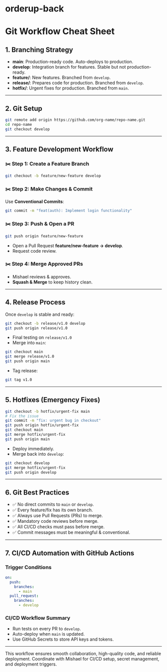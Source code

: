 # orderup-back




# Git Workflow Cheat Sheet

## 1. Branching Strategy

- **main**: Production-ready code. Auto-deploys to production.
- **develop**: Integration branch for features. Stable but not production-ready.
- **feature/**: New features. Branched from `develop`.
- **release/**: Prepares code for production. Branched from `develop`.
- **hotfix/**: Urgent fixes for production. Branched from `main`.

---

## 2. Git Setup
```bash
git remote add origin https://github.com/org-name/repo-name.git
cd repo-name
git checkout develop
```

---

## 3. Feature Development Workflow

### ✂️ Step 1: Create a Feature Branch
```bash
git checkout -b feature/new-feature develop
```

### ✂️ Step 2: Make Changes & Commit
Use **Conventional Commits**:
```bash
git commit -m "feat(auth): Implement login functionality"
```

### ✂️ Step 3: Push & Open a PR
```bash
git push origin feature/new-feature
```
- Open a Pull Request **feature/new-feature → develop**.
- Request code review.

### ✂️ Step 4: Merge Approved PRs
- Mishael reviews & approves.
- **Squash & Merge** to keep history clean.

---

## 4. Release Process
Once `develop` is stable and ready:
```bash
git checkout -b release/v1.0 develop
git push origin release/v1.0
```
- Final testing on `release/v1.0`
- Merge into `main`:
```bash
git checkout main
git merge release/v1.0
git push origin main
```
- Tag release:
```bash
git tag v1.0
```

---

## 5. Hotfixes (Emergency Fixes)
```bash
git checkout -b hotfix/urgent-fix main
# Fix the issue
git commit -m "fix: urgent bug in checkout"
git push origin hotfix/urgent-fix
git checkout main
git merge hotfix/urgent-fix
git push origin main
```
- Deploy immediately.
- Merge back into `develop`:
```bash
git checkout develop
git merge hotfix/urgent-fix
git push origin develop
```

---

## 6. Git Best Practices

- ✅ No direct commits to `main` or `develop`.
- ✅ Every feature/fix has its own branch.
- ✅ Always use Pull Requests (PRs) to merge.
- ✅ Mandatory code reviews before merge.
- ✅ All CI/CD checks must pass before merge.
- ✅ Commit messages must be meaningful & conventional.

---

## 7. CI/CD Automation with GitHub Actions

### Trigger Conditions
```yaml
on:
  push:
    branches:
      - main
  pull_request:
    branches:
      - develop
```

### CI/CD Workflow Summary
- Run tests on every PR to `develop`.
- Auto-deploy when `main` is updated.
- Use GitHub Secrets to store API keys and tokens.

---

This workflow ensures smooth collaboration, high-quality code, and reliable deployment. Coordinate with Mishael for CI/CD setup, secret management, and deployment triggers.